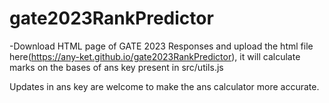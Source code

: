 # gate2023RankPredictor

-Download HTML page of GATE 2023 Responses and upload the html file here(https://any-ket.github.io/gate2023RankPredictor), it will calculate marks on the bases of ans key present in src/utils.js

Updates in ans key are welcome to make the ans calculator more accurate.
